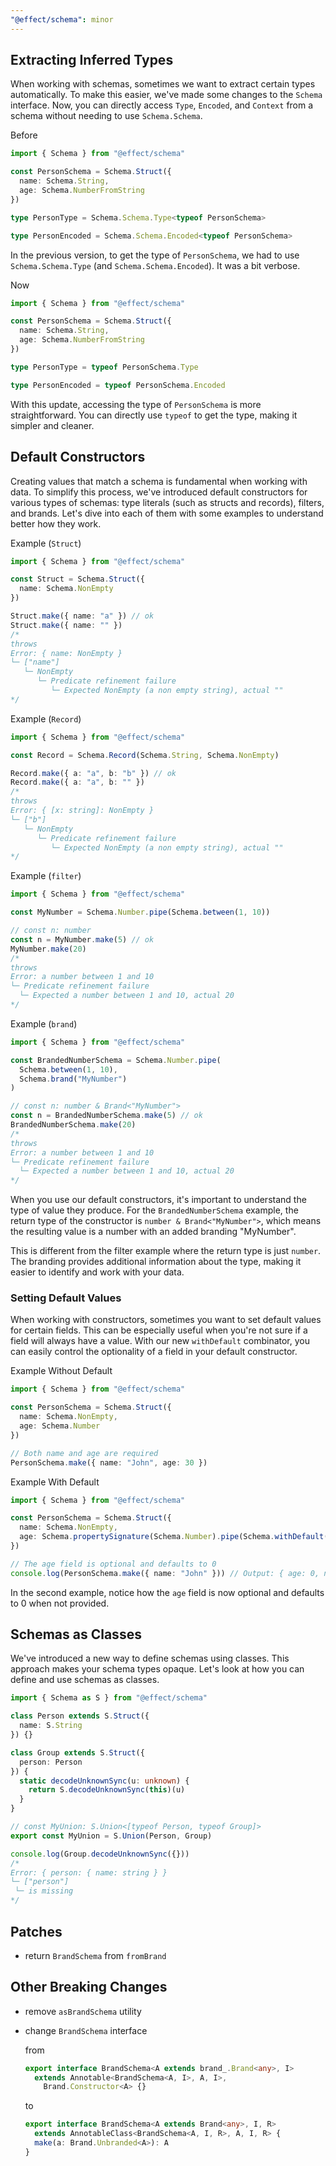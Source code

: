 ```yaml
---
"@effect/schema": minor
---
```


## Extracting Inferred Types

When working with schemas, sometimes we want to extract certain types automatically. To make this easier, we've made some changes to the `Schema` interface. Now, you can directly access `Type`, `Encoded`, and `Context` from a schema without needing to use `Schema.Schema`.

Before

```ts
import { Schema } from "@effect/schema"

const PersonSchema = Schema.Struct({
  name: Schema.String,
  age: Schema.NumberFromString
})

type PersonType = Schema.Schema.Type<typeof PersonSchema>

type PersonEncoded = Schema.Schema.Encoded<typeof PersonSchema>
```

In the previous version, to get the type of `PersonSchema`, we had to use `Schema.Schema.Type` (and `Schema.Schema.Encoded`). It was a bit verbose.

Now

```ts
import { Schema } from "@effect/schema"

const PersonSchema = Schema.Struct({
  name: Schema.String,
  age: Schema.NumberFromString
})

type PersonType = typeof PersonSchema.Type

type PersonEncoded = typeof PersonSchema.Encoded
```

With this update, accessing the type of `PersonSchema` is more straightforward. You can directly use `typeof` to get the type, making it simpler and cleaner.

## Default Constructors

Creating values that match a schema is fundamental when working with data. To simplify this process, we've introduced default constructors for various types of schemas: type literals (such as structs and records), filters, and brands. Let's dive into each of them with some examples to understand better how they work.

Example (`Struct`)

```ts
import { Schema } from "@effect/schema"

const Struct = Schema.Struct({
  name: Schema.NonEmpty
})

Struct.make({ name: "a" }) // ok
Struct.make({ name: "" })
/*
throws
Error: { name: NonEmpty }
└─ ["name"]
   └─ NonEmpty
      └─ Predicate refinement failure
         └─ Expected NonEmpty (a non empty string), actual ""
*/
```

Example (`Record`)

```ts
import { Schema } from "@effect/schema"

const Record = Schema.Record(Schema.String, Schema.NonEmpty)

Record.make({ a: "a", b: "b" }) // ok
Record.make({ a: "a", b: "" })
/*
throws
Error: { [x: string]: NonEmpty }
└─ ["b"]
   └─ NonEmpty
      └─ Predicate refinement failure
         └─ Expected NonEmpty (a non empty string), actual ""
*/
```

Example (`filter`)

```ts
import { Schema } from "@effect/schema"

const MyNumber = Schema.Number.pipe(Schema.between(1, 10))

// const n: number
const n = MyNumber.make(5) // ok
MyNumber.make(20)
/*
throws
Error: a number between 1 and 10
└─ Predicate refinement failure
  └─ Expected a number between 1 and 10, actual 20
*/
```

Example (`brand`)

```ts
import { Schema } from "@effect/schema"

const BrandedNumberSchema = Schema.Number.pipe(
  Schema.between(1, 10),
  Schema.brand("MyNumber")
)

// const n: number & Brand<"MyNumber">
const n = BrandedNumberSchema.make(5) // ok
BrandedNumberSchema.make(20)
/*
throws
Error: a number between 1 and 10
└─ Predicate refinement failure
  └─ Expected a number between 1 and 10, actual 20
*/
```

When you use our default constructors, it's important to understand the type of value they produce. For the `BrandedNumberSchema` example, the return type of the constructor is `number & Brand<"MyNumber">`, which means the resulting value is a number with an added branding "MyNumber".

This is different from the filter example where the return type is just `number`. The branding provides additional information about the type, making it easier to identify and work with your data.

### Setting Default Values

When working with constructors, sometimes you want to set default values for certain fields. This can be especially useful when you're not sure if a field will always have a value. With our new `withDefault` combinator, you can easily control the optionality of a field in your default constructor.

Example Without Default

```ts
import { Schema } from "@effect/schema"

const PersonSchema = Schema.Struct({
  name: Schema.NonEmpty,
  age: Schema.Number
})

// Both name and age are required
PersonSchema.make({ name: "John", age: 30 })
```

Example With Default

```ts
import { Schema } from "@effect/schema"

const PersonSchema = Schema.Struct({
  name: Schema.NonEmpty,
  age: Schema.propertySignature(Schema.Number).pipe(Schema.withDefault(() => 0))
})

// The age field is optional and defaults to 0
console.log(PersonSchema.make({ name: "John" })) // Output: { age: 0, name: 'John' }
```

In the second example, notice how the `age` field is now optional and defaults to 0 when not provided.

## Schemas as Classes

We've introduced a new way to define schemas using classes. This approach makes your schema types opaque. Let's look at how you can define and use schemas as classes.

```ts
import { Schema as S } from "@effect/schema"

class Person extends S.Struct({
  name: S.String
}) {}

class Group extends S.Struct({
  person: Person
}) {
  static decodeUnknownSync(u: unknown) {
    return S.decodeUnknownSync(this)(u)
  }
}

// const MyUnion: S.Union<[typeof Person, typeof Group]>
export const MyUnion = S.Union(Person, Group)

console.log(Group.decodeUnknownSync({}))
/*
Error: { person: { name: string } }
└─ ["person"]
 └─ is missing
*/
```

## Patches

- return `BrandSchema` from `fromBrand`

## Other Breaking Changes

- remove `asBrandSchema` utility
- change `BrandSchema` interface

  from

  ```ts
  export interface BrandSchema<A extends brand_.Brand<any>, I>
    extends Annotable<BrandSchema<A, I>, A, I>,
      Brand.Constructor<A> {}
  ```

  to

  ```ts
  export interface BrandSchema<A extends Brand<any>, I, R>
    extends AnnotableClass<BrandSchema<A, I, R>, A, I, R> {
    make(a: Brand.Unbranded<A>): A
  }
  ```
